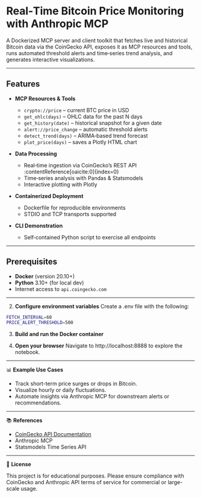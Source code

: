 # Real‑Time Bitcoin Price Monitoring with Anthropic MCP

A Dockerized MCP server and client toolkit that fetches live and historical Bitcoin data via the CoinGecko API, exposes it as MCP resources and tools, runs automated threshold alerts and time‑series trend analysis, and generates interactive visualizations.

---

## Features

- **MCP Resources & Tools**  
  - `crypto://price` – current BTC price in USD  
  - `get_ohlc(days)` – OHLC data for the past N days  
  - `get_history(date)` – historical snapshot for a given date  
  - `alert://price_change` – automatic threshold alerts  
  - `detect_trend(days)` – ARIMA‑based trend forecast  
  - `plot_price(days)` – saves a Plotly HTML chart  

- **Data Processing**  
  - Real‑time ingestion via CoinGecko’s REST API :contentReference[oaicite:0]{index=0}  
  - Time‑series analysis with Pandas & Statsmodels  
  - Interactive plotting with Plotly  

- **Containerized Deployment**  
  - Dockerfile for reproducible environments  
  - STDIO and TCP transports supported  

- **CLI Demonstration**  
  - Self‑contained Python script to exercise all endpoints  

---

## Prerequisites

- **Docker** (version 20.10+)  
- **Python** 3.10+ (for local dev)  
- Internet access to `api.coingecko.com`  

---
   
2.	**Configure environment variables**
Create a .env file with the following:
```bash
FETCH_INTERVAL=60
PRICE_ALERT_THRESHOLD=500
```

3.	**Build and run the Docker container**

4.	**Open your browser**
Navigate to http://localhost:8888 to explore the notebook.

---

📊 **Example Use Cases**
- Track short-term price surges or drops in Bitcoin.
- Visualize hourly or daily fluctuations.
- Automate insights via Anthropic MCP for downstream alerts or recommendations.

 ---

📚 **References**
- [CoinGecko API Documentation](https://www.coingecko.com/en/api)
- Anthropic MCP
- Statsmodels Time Series API

 ---

📄 **License**

This project is for educational purposes. Please ensure compliance with CoinGecko and Anthropic API terms of service for commercial or large-scale usage.
